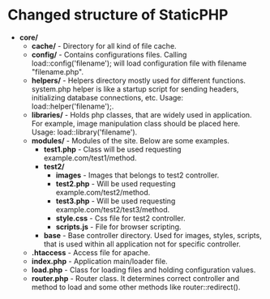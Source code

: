Changed structure of StaticPHP
==============================

* __core/__
  * __cache/__ - Directory for all kind of file cache.
  * __config/__ - Contains configurations files. Calling load::config('filename'); will load configuration file with filename "filename.php".
  * __helpers/__ - Helpers directory mostly used for different functions. system.php helper is like a startup script for sending headers, initializing database connections, etc. Usage: load::helper('filename');.
  * __libraries/__ - Holds php classes, that are widely used in application. For example, image manipulation class should be placed here. Usage: load::library('filename').
  * __modules/__ - Modules of the site. Below are some examples.
    * __test1.php__ - Class will be used requesting example.com/test1/method.
    * __test2/__
        * __images__ - Images that belongs to test2 controller.
        * __test2.php__ - Will be used requesting example.com/test2/method.
        * __test3.php__ - Will be used requesting example.com/test2/test3/method.
        * __style.css__ - Css file for test2 controller.
        * __scripts.js__ - File for browser scripting.
    * __base__ - Base controller directory. Used for images, styles, scripts, that is used within all application not for specific controller.
  * __.htaccess__ - Access file for apache.
  * __index.php__ - Application main/loader file.
  * __load.php__ - Class for loading files and holding configuration values.
  * __router.php__ - Router class. It determines correct controller and method to load and some other methods like router::redirect().
